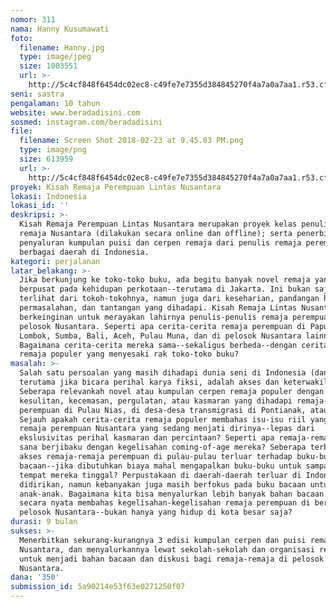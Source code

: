 ```yaml
---
nomor: 311
nama: Hanny Kusumawati
foto:
  filename: Hanny.jpg
  type: image/jpeg
  size: 1003551
  url: >-
    http://5c4cf848f6454dc02ec8-c49fe7e7355d384845270f4a7a0a7aa1.r53.cf2.rackcdn.com/80b1357b-2155-42fb-9020-aa027a5fda49/Hanny.jpg
seni: sastra
pengalaman: 10 tahun
website: www.beradadisini.com
sosmed: instagram.com/beradadisini
file:
  filename: Screen Shot 2018-02-23 at 9.45.03 PM.png
  type: image/png
  size: 613959
  url: >-
    http://5c4cf848f6454dc02ec8-c49fe7e7355d384845270f4a7a0a7aa1.r53.cf2.rackcdn.com/ef53444a-33ed-405d-90c2-0b6600b980f6/Screen%20Shot%202018-02-23%20at%209.45.03%20PM.png
proyek: Kisah Remaja Perempuan Lintas Nusantara
lokasi: Indonesia
lokasi_id: ''
deskripsi: >-
  Kisah Remaja Perempuan Lintas Nusantara merupakan proyek kelas penulisan bagi
  remaja Nusantara (dilakukan secara online dan offline); serta penerbitan dan
  penyaluran kumpulan puisi dan cerpen remaja dari penulis remaja perempuan di
  berbagai daerah di Indonesia. 
kategori: perjalanan
latar_belakang: >-
  Jika berkunjung ke toko-toko buku, ada begitu banyak novel remaja yang
  berpusat pada kehidupan perkotaan--terutama di Jakarta. Ini bukan saja
  terlihat dari tokoh-tokohnya, namun juga dari keseharian, pandangan hidup,
  permasalahan, dan tantangan yang dihadapi. Kisah Remaja Lintas Nusantara
  berkeinginan untuk merayakan lahirnya penulis-penulis remaja perempuan dari
  pelosok Nusantara. Seperti apa cerita-cerita remaja perempuan di Papua,
  Lombok, Sumba, Bali, Aceh, Pulau Muna, dan di pelosok Nusantara lainnya?
  Bagaimana cerita-cerita mereka sama--sekaligus berbeda--dengan cerita-cerita
  remaja populer yang menyesaki rak toko-toko buku?
masalah: >-
  Salah satu persoalan yang masih dihadapi dunia seni di Indonesia (dan dunia),
  terutama jika bicara perihal karya fiksi, adalah akses dan keterwakilan.
  Seberapa relevankah novel atau kumpulan cerpen remaja populer dengan
  kesulitan, kecemasan, pergulatan, atau kasmaran yang dihadapi remaja-remaja
  perempuan di Pulau Nias, di desa-desa transmigrasi di Pontianak, atau di Biak?
  Sejauh apakah cerita-cerita remaja populer membahas isu-isu riil yang dihadapi
  remaja perempuan Nusantara yang sedang menjati dirinya--lepas dari
  ekslusivitas perihal kasmaran dan percintaan? Seperti apa remaja-remaja di
  sana berjibaku dengan kegelisahan coming-of-age mereka? Seberapa terbukakah
  akses remaja-remaja perempuan di pulau-pulau terluar terhadap buku-buku
  bacaan--jika dibutuhkan biaya mahal mengapalkan buku-buku untuk sampai ke
  tempat mereka tinggal? Perpustakaan di daerah-daerah terluar di Indonesia
  didirikan, namun kebanyakan juga masih berfokus pada buku bacaan untuk
  anak-anak. Bagaimana kita bisa menyalurkan lebih banyak bahan bacaan yang
  secara nyata membahas kegelisahan-kegelisahan remaja perempuan di berbagai
  pelosok Nusantara--bukan hanya yang hidup di kota besar saja?
durasi: 9 bulan
sukses: >-
  Menerbitkan sekurang-kurangnya 3 edisi kumpulan cerpen dan puisi remaja lintas
  Nusantara, dan menyalurkannya lewat sekolah-sekolah dan organisasi remaja
  untuk menjadi bahan bacaan dan diskusi bagi remaja-remaja di pelosok
  Nusantara.
dana: '350'
submission_id: 5a90214e53f63e0271250f07
---
```

